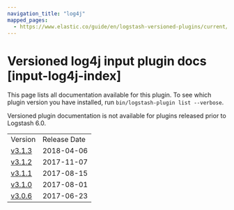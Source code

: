 ```yaml
---
navigation_title: "log4j"
mapped_pages:
  - https://www.elastic.co/guide/en/logstash-versioned-plugins/current/input-log4j-index.html
---
```


# Versioned log4j input plugin docs [input-log4j-index]

This page lists all documentation available for this plugin. To see which plugin version you have installed, run `bin/logstash-plugin list --verbose`.

Versioned plugin documentation is not available for plugins released prior to Logstash 6.0.

| | |
| :- | :- |
| Version | Release Date |
| [v3.1.3](v3-1-3-plugins-inputs-log4j.md) | 2018-04-06 |
| [v3.1.2](v3-1-2-plugins-inputs-log4j.md) | 2017-11-07 |
| [v3.1.1](v3-1-1-plugins-inputs-log4j.md) | 2017-08-15 |
| [v3.1.0](v3-1-0-plugins-inputs-log4j.md) | 2017-08-01 |
| [v3.0.6](v3-0-6-plugins-inputs-log4j.md) | 2017-06-23 |
